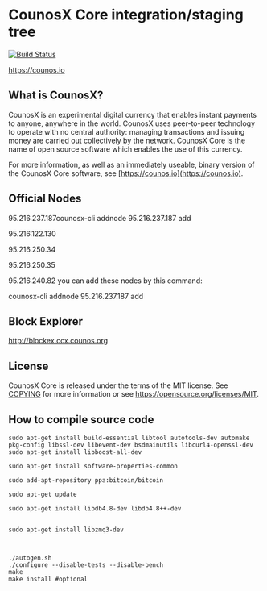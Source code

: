 CounosX Core integration/staging tree
=====================================

[![Build Status](https://travis-ci.org/counosx-project/counosx.svg?branch=master)](https://travis-ci.org/counosx-project/counosx)

https://counos.io

What is CounosX?
----------------

CounosX is an experimental digital currency that enables instant payments to
anyone, anywhere in the world. CounosX uses peer-to-peer technology to operate
with no central authority: managing transactions and issuing money are carried
out collectively by the network. CounosX Core is the name of open source
software which enables the use of this currency.

For more information, as well as an immediately useable, binary version of
the CounosX Core software, see [https://counos.io](https://counos.io).

Official Nodes
-------------

95.216.237.187counosx-cli addnode 95.216.237.187 add

95.216.122.130

95.216.250.34	

95.216.250.35

95.216.240.82
you can add these nodes by this command:

counosx-cli addnode 95.216.237.187 add

Block Explorer
-------------

http://blockex.ccx.counos.org


License
-------

CounosX Core is released under the terms of the MIT license. See [COPYING](COPYING) for more
information or see https://opensource.org/licenses/MIT.

How to compile source code
-----------
    sudo apt-get install build-essential libtool autotools-dev automake pkg-config libssl-dev libevent-dev bsdmainutils libcurl4-openssl-dev
    sudo apt-get install libboost-all-dev

    sudo apt-get install software-properties-common

    sudo add-apt-repository ppa:bitcoin/bitcoin

    sudo apt-get update

    sudo apt-get install libdb4.8-dev libdb4.8++-dev


    sudo apt-get install libzmq3-dev



    ./autogen.sh
    ./configure --disable-tests --disable-bench
    make
    make install #optional
